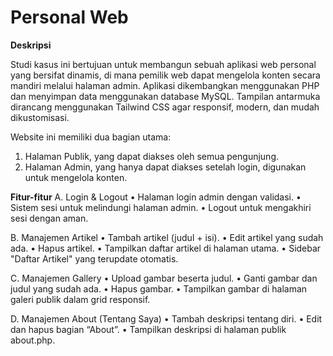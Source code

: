 # Personal Web
**Deskripsi**

Studi kasus ini bertujuan untuk membangun sebuah aplikasi web personal yang
bersifat dinamis, di mana pemilik web dapat mengelola konten secara mandiri melalui
halaman admin. Aplikasi dikembangkan menggunakan PHP dan menyimpan data
menggunakan database MySQL. Tampilan antarmuka dirancang menggunakan Tailwind
CSS agar responsif, modern, dan mudah dikustomisasi. 

Website ini memiliki dua bagian utama: 
1. Halaman Publik, yang dapat diakses oleh semua pengunjung.
2. Halaman Admin, yang hanya dapat diakses setelah login, digunakan untuk
mengelola konten.

**Fitur-fitur**
A. Login & Logout
• Halaman login admin dengan validasi. 
• Sistem sesi untuk melindungi halaman admin. 
• Logout untuk mengakhiri sesi dengan aman.

B. Manajemen Artikel 
• Tambah artikel (judul + isi). 
• Edit artikel yang sudah ada. 
• Hapus artikel. 
• Tampilkan daftar artikel di halaman utama. 
• Sidebar "Daftar Artikel" yang terupdate otomatis.
 
C. Manajemen Gallery 
• Upload gambar beserta judul. 
• Ganti gambar dan judul yang sudah ada. 
• Hapus gambar. 
• Tampilkan gambar di halaman galeri publik dalam grid responsif.

D. Manajemen About (Tentang Saya) 
• Tambah deskripsi tentang diri. 
• Edit dan hapus bagian “About”. 
• Tampilkan deskripsi di halaman publik about.php.
